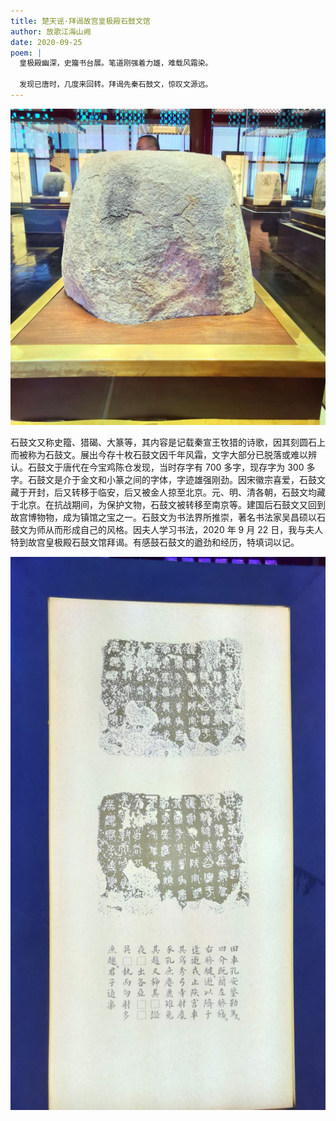 ```yaml
---
title: 楚天谣·拜谒故宫皇极殿石鼓文馆
author: 放歌江海山阙
date: 2020-09-25
poem: |
  皇极殿幽深，史籀书台展。笔道刚强着力雄，难载风霜染。

  发现已唐时，几度来回转。拜谒先秦石鼓文，惊叹文源远。
---
```


![石鼓文](./2020-09-25-image.jpg)

石鼓文又称史籀、猎碣、大篆等，其内容是记载秦宣王牧猎的诗歌，因其刻圆石上而被称为石鼓文。展出今存十枚石鼓文因千年风霜，文字大部分已脱落或难以辨认。石鼓文于唐代在今宝鸡陈仓发现，当时存字有 700 多字，现存字为 300 多字。石鼓文是介于金文和小篆之间的字体，字迹雄强刚劲。因宋徽宗喜爱，石鼓文藏于开封，后又转移于临安，后又被金人掠至北京。元、明、清各朝，石鼓文均藏于北京。在抗战期间，为保护文物，石鼓文被转移至南京等。建国后石鼓文又回到故宫博物物，成为镇馆之宝之一。石鼓文为书法界所推崇，著名书法家吴昌硕以石鼓文为师从而形成自己的风格。因夫人学习书法，2020 年 9 月 22 日，我与夫人特到故宫皇极殿石鼓文馆拜谒。有感鼓石鼓文的遒劲和经历，特填词以记。

![石鼓文拓本](./2020-09-25-image-2.jpg)
